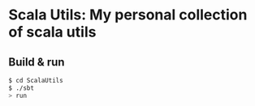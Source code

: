 # Scala Utils: My personal collection of scala utils #

## Build & run ##

```sh
$ cd ScalaUtils
$ ./sbt
> run
```
